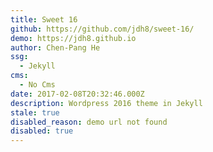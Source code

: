 ```yaml
---
title: Sweet 16
github: https://github.com/jdh8/sweet-16/
demo: https://jdh8.github.io
author: Chen-Pang He
ssg:
  - Jekyll
cms:
  - No Cms
date: 2017-02-08T20:32:46.000Z
description: Wordpress 2016 theme in Jekyll
stale: true
disabled_reason: demo url not found
disabled: true
---
```

